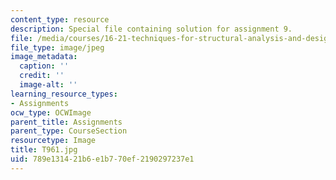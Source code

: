 ```yaml
---
content_type: resource
description: Special file containing solution for assignment 9.
file: /media/courses/16-21-techniques-for-structural-analysis-and-design-spring-2005/789e131421b6e1b770ef2190297237e1_T961.jpg
file_type: image/jpeg
image_metadata:
  caption: ''
  credit: ''
  image-alt: ''
learning_resource_types:
- Assignments
ocw_type: OCWImage
parent_title: Assignments
parent_type: CourseSection
resourcetype: Image
title: T961.jpg
uid: 789e1314-21b6-e1b7-70ef-2190297237e1
---
```

